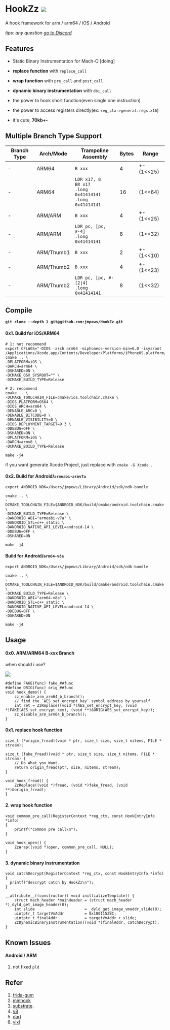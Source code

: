 # HookZz    [![](https://img.shields.io/badge/chat-on--discord-7289da.svg?style=flat-square&longCache=true&logo=discord)](https://discord.gg/P4uCTTH)

A hook framework for arm / arm64 / iOS / Android

_tips: any question [go to Discord](https://discordapp.com/invite/P4uCTTH)_

## Features

- Static Binary Instrumentation for Mach-O [doing]

- **replace function** with `replace_call`

- **wrap function** with `pre_call` and `post_call`

- **dynamic binary instrumentation** with `dbi_call`

- the power to hook short function(even single one instruction)

- the power to access registers directly(ex: `reg_ctx->general.regs.x16`)

- it's cute, **70kb+-**

## Multiple Branch Type Support

| Branch Type | Arch/Mode | Trampoline Assembly | Bytes | Range |
| - | - | - | - | - |
| - | ARM64 | `B xxx` | 4 | +-(1<<25) |
| - | ARM64 | `LDR x17, 8`<br>`BR x17`<br>`.long 0x41414141`<br>`.long 0x41414141` | 16 | (1<<64) |
| - | ARM/ARM | `B xxx` | 4 | +-(1<<25) |
| - | ARM/ARM | `LDR pc, [pc, #-4]`<br>`.long 0x41414141` | 8 | (1<<32) |
| - | ARM/Thumb1 | `B xxx` | 2 | +-(1<<10) |
| - | ARM/Thumb2 | `B xxx` | 4 | +-(1<<23) |
| - | ARM/Thumb2 | `LDR pc, [pc, #-[2\|4]`<br>`.long 0x41414141` | 8 | (1<<32) |

## Compile

**`git clone --depth 1 git@github.com:jmpews/HookZz.git`**

#### 0x1. Build for iOS/ARM64

```
# 1: not recommend
export CFLAGS="-DIOS -arch arm64 -miphoneos-version-min=6.0 -isysroot /Applications/Xcode.app/Contents/Developer/Platforms/iPhoneOS.platform/Developer/SDKs/iPhoneOS.sdk"
cmake .. \
-DPLATFORM=iOS \
-DARCH=arm64 \
-DSHARED=ON \
-DCMAKE_OSX_SYSROOT="" \
-DCMAKE_BUILD_TYPE=Release

# 2: recommend
cmake .. \
-DCMAKE_TOOLCHAIN_FILE=cmake/ios.toolchain.cmake \
-DIOS_PLATFORM=OS64 \
-DIOS_ARCH=arm64 \
-DENABLE_ARC=0 \
-DENABLE_BITCODE=0 \
-DENABLE_VISIBILITY=0 \
-DIOS_DEPLOYMENT_TARGET=9.3 \
-DDEBUG=OFF \
-DSHARED=ON \
-DPLATFORM=iOS \
-DARCH=armv8 \
-DCMAKE_BUILD_TYPE=Release

make -j4
```

if you want generate Xcode Project, just replace with `cmake -G Xcode `.

#### 0x2. Build for Android/`armeabi-armv7a`

```
export ANDROID_NDK=/Users/jmpews/Library/Android/sdk/ndk-bundle

cmake .. \
-DCMAKE_TOOLCHAIN_FILE=$ANDROID_NDK/build/cmake/android.toolchain.cmake \
-DCMAKE_BUILD_TYPE=Release \
-DANDROID_ABI="armeabi-v7a" \
-DANDROID_STL=c++_static \
-DANDROID_NATIVE_API_LEVEL=android-14 \
-DDEBUG=OFF \
-DSHARED=ON

make -j4
```
#### Build for Android/`arm64-v8a`

```
export ANDROID_NDK=/Users/jmpews/Library/Android/sdk/ndk-bundle

cmake .. \
-DCMAKE_TOOLCHAIN_FILE=$ANDROID_NDK/build/cmake/android.toolchain.cmake \
-DCMAKE_BUILD_TYPE=Release \
-DANDROID_ABI="arm64-v8a" \
-DANDROID_STL=c++_static \
-DANDROID_NATIVE_API_LEVEL=android-14 \
-DDEBUG=OFF \
-DSHARED=ON

make -j4
```

## Usage
#### 0x0. ARM/ARM64 B-xxx Branch

when should i use?

![](http://ww1.sinaimg.cn/large/a4decaedly1fwo1wdsum8j20af03gmx2.jpg)

```
#define FAKE(func) fake_##func
#define ORIG(func) orig_##func
void hook_demo() {
    zz_enable_arm_arm64_b_branch();
    // find the `AES_set_encrypt_key` symbol address by yourself
    int ret = ZzReplace((void *)AES_set_encrypt_key, (void *)FAKE(AES_set_encrypt_key), (void **)&ORIG(AES_set_encrypt_key));
    zz_disable_arm_arm64_b_branch();
}
```

#### 0x1. replace hook function
```
size_t (*origin_fread)(void * ptr, size_t size, size_t nitems, FILE * stream);

size_t (fake_fread)(void * ptr, size_t size, size_t nitems, FILE * stream) {
    // Do What you Want.
    return origin_fread(ptr, size, nitems, stream);
}

void hook_fread() {
    ZzReplace((void *)fread, (void *)fake_fread, (void **)&origin_fread);
}
```

#### 2. wrap hook function
```
void common_pre_call(RegisterContext *reg_ctx, const HookEntryInfo *info)
{
    printf("common pre call\n");
}

void hook_open() {
    ZzWrap((void *)open, common_pre_call, NULL);
}
```

#### 3. dynamic binary instrumentation
```
void catchDecrypt(RegisterContext *reg_ctx, const HookEntryInfo *info) {
  printf("descrypt catch by HookZz\n");
}

__attribute__((constructor)) void initlializeTemplate() {
    struct mach_header *mainHeader = (struct mach_header *)_dyld_get_image_header(0);
    int slide                      = _dyld_get_image_vmaddr_slide(0);
    uintptr_t targetVmAddr         = 0x1001152BC;
    uintptr_t finalAddr            = targetVmAddr + slide;
    ZzDynamicBinaryInstrumentation((void *)finalAddr, catchDecrypt);
}
```

## Known Issues

#### Android / ARM
1. not fixed `pld`

## Refer
1. [frida-gum](https://github.com/frida/frida-gum) 
2. [minhook](https://github.com/TsudaKageyu/minhook) 
3. [substrate](https://github.com/jevinskie/substrate).
4. [v8](https://github.com/v8/v8)
5. [dart](https://github.com/dart-lang/sdk)
6. [vixl](https://git.linaro.org/arm/vixl.git)

